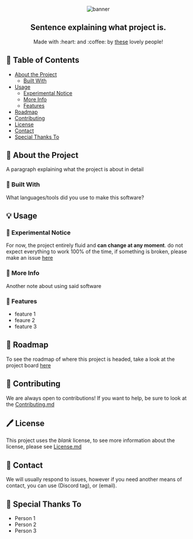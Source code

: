 
<p align="center">
  <img align="center" src="" alt="banner">
</p>

<h2 align="center">Sentence explaining what project is.
</h2>

<p align="center">
	Made with :heart: and :coffee: by <a href="https://github.com/account/repo/graphs/contributors">these</a> lovely people!
</p>

## 📖 Table of Contents
* [About the Project](#about-the-project)
  * [Built With](#built-with)
* [Usage](#usage)
  * [Experimental Notice](#experimental-notice)
  * [More Info](#more-info)
  * [Features](#features)
* [Roadmap](#roadmap)
* [Contributing](#contributing)
* [License](#license)
* [Contact](#contact)
* [Special Thanks To](#special-thanks-to)

## 🤔 About the Project
A paragraph explaining what the project is about in detail

### 🔨 Built With
What languages/tools did you use to make this software?

## 💡 Usage


### 🧪 Experimental Notice

For now, the project entirely fluid and **can change at any moment**.
do not expect everything to work 100% of the time, if something is broken, please make an issue [here](https://github.com/user/repo/issues/new)

### 👋 More Info
 
Another note about using said software

### 🌟 Features

- feature 1
- feaure 2
- feature 3

## 🚧 Roadmap

To see the roadmap of where this project is headed, take a look at the project board [here](https://github.com/user/repo/projects)

## 🤷 Contributing

We are always open to contributions! If you want to help, be sure to look at the [Contributing.md](https://github.com/user/repo/blob/master/Contributing.md)

## 🖊️ License

This project uses the *blank* license, to see more information about the license, please see [License.md](https://github.com/user/repo/blob/master/License.md)

## 💬 Contact

We will usually respond to issues, however if you need another means of contact, you can use (Discord tag), or (email).

## 🎁 Special Thanks To

- Person 1
- Person 2
- Person 3